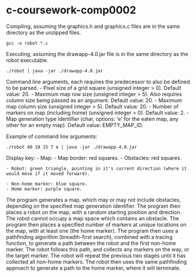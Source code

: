 # c-coursework-comp0002
 
Compiling, assuming the graphics.h and graphics.c files are in the same directory as the unzipped files.  
```
gcc -o robot *.c
```

Executing, assuming the drawapp-4.0.jar file is in the same directory as the robot executable.
```
./robot | java -jar ./drawapp-4.0.jar
```
Command line arguments, each requires the predecessor to also be defined to be parsed.
    - Pixel size of a grid square (unsigned integer > 0). 
        Default value: 20.
    - Maximum map row size (unsigned integer > 5). Also requires column size being passed as an argument. 
        Default value: 20.
    - Maximum map column size (unsigned integer > 5). 
        Default value: 20.
    - Number of markers on map (including home) (unsigned integer > 0). 
        Default value: 2.
    - Map generation type identifier (char, options: 'e' for the eaten map, any other for an empty map). 
        Default value: EMPTY_MAP_ID.

Example of command line arguments:
```
./robot 40 10 15 7 e | java -jar ./drawapp-4.0.jar
```

Display key:
    - Map:
        - Map border: red squares.
        - Obstacles: red squares.
    
    - Robot: green triangle, pointing in it's current direction (where it would move if it moved forward).

    - Non-home marker: blue square.
    - Home marker: purple square. 

The program generates a map, which may or may not include obstacles, depending on the specified map
generation identifier.
The program then places a robot on the map, with a random starting position and direction. The robot
cannot occupy a map space which contains an obstacle.
The program then places a specified number of markers at unique locations on the map, with at least one
(the home marker).
The program then uses a pathfinding algorithm (breadth-first search), combined with a tracing function,
to generate a path between the robot and the first non-home marker.
The robot follows this path, and collects any markers on the way, or the target marker.
The robot will repeat the previous two stages until it has collected all non-home markers.
The robot then uses the same pathfinding approach to generate a path to the home marker, where it will 
terminate.